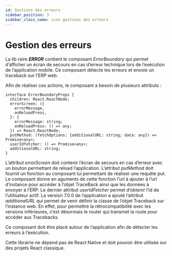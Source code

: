 ```yaml
---
id: Gestions des erreurs
sidebar_position: 3
sidebar_class_name: icon gestions des erreurs
---
```


# Gestion des erreurs

La lib raire **_ERROR_** contient le composant _ErrorBoundary_ qui permet d’afficher un écran de secours en cas d’erreur technique lors de l’exécution de l’application mobile. Ce composant détecte les erreurs et envoie un traceback sur l’ERP web.

Afin de réaliser ces actions, le composant a besoin de plusieurs attributs :

```tsx
interface ErrorBoundaryProps {
  children: React.ReactNode;
  errorScreen: ({
    errorMessage,
    onReloadPress,
  }: {
    errorMessage: string;
    onReloadPress: () => any;
  }) => React.ReactNode;
  putMethod: (fetchOptions: {additionalURL: string; data: any}) => Promise<any>;
  userIdfetcher: () => Promise<any>;
  additionalURL: string;
}
```

L’attribut _errorScreen_ doit contenir l’écran de secours en cas d’erreur avec un bouton permettant de reload l’application. L’attribut _putMethod_ doit fournit un fonction au composant lui permettant de réaliser une requête put. Le composant donne en aguments de cette fonction l’url à ajouter à l’url d’instance pour accéder à l’objet TraceBack ainsi que les données à envoyer à l’ERP. Le dernier attribut _userIdFetcher_ permet d’obtenir l’id de l’utilisateur actif. La version 7.0.0 de l’application a ajouté l’attribut _additionalURL_ qui permet de venir définir la classe de l’objet Traceback sur l’instance web. En effet, pour permettre la rétrocompatibilité avec les versions inférieures, c’est désormais le router qui transmet la route pour accéder aux Tracebacks.

Ce composant doit être placé autour de l’application afin de détecter les erreurs à l’exécution.

Cette librairie ne dépend pas de React Native et doit pouvoir être utilisée sur des projets React classique.
